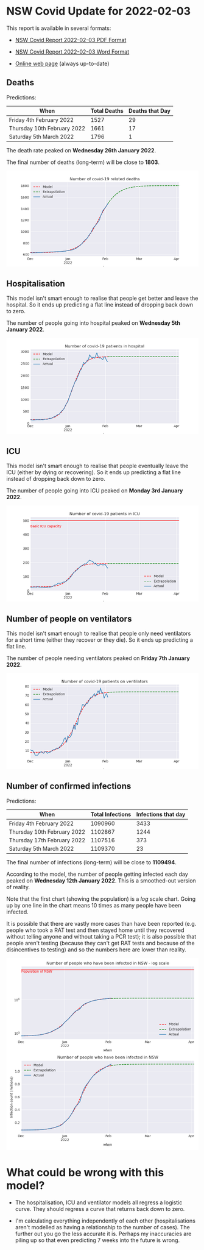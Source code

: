 # NSW Covid Update for 2022-02-03

This report is available in several formats:

- [NSW Covid Report 2022-02-03 PDF Format](https://github.com/solresol/yet-another-pandemic-prediction/raw/main/output/2022-02-03/nsw-covid-report-2022-02-03.pdf)

- [NSW Covid Report 2022-02-03 Word Format](https://github.com/solresol/yet-another-pandemic-prediction/raw/main/output/2022-02-03/nsw-covid-report-2022-02-03.docx)

- [Online web page](https://github.com/solresol/yet-another-pandemic-prediction/tree/main/output/README.md) (always up-to-date)

## Deaths

Predictions:

| When | Total Deaths | Deaths that Day |
| ---- | ------------ | --------------- |
| Friday 4th February 2022 | 1527 | 29 |
| Thursday 10th February 2022 | 1661 | 17 |
| Saturday 5th March 2022 | 1796 | 1 |

The death rate peaked on **Wednesday 26th January 2022**.

The final number of deaths (long-term) will
be close to **1803**.

![](2022-02-03/deaths.png)



## Hospitalisation

This model isn't smart enough to realise that people get better and leave the hospital.
So it ends up predicting a flat line instead of dropping back down to zero.

The number of people going into hospital peaked on **Wednesday 5th January 2022**.

![](2022-02-03/hospitalisation.png)

## ICU

This model isn't smart enough to realise that people eventually leave the ICU
(either by dying or recovering).
So it ends up predicting a flat line instead of dropping back down to zero.

The number of people going into ICU peaked on **Monday 3rd January 2022**.

![](2022-02-03/icu.png)

## Number of people on ventilators

This model isn't smart enough to realise that people only need ventilators for
a short time (either they recover or they die). So it ends up predicting a flat line.

The number of people needing ventilators peaked on **Friday 7th January 2022**.

![](2022-02-03/ventilators.png)

## Number of confirmed infections

Predictions:

| When | Total Infections | Infections that day |
| ---- | ------------ | --------------- |
| Friday 4th February 2022 | 1090960 | 3433 |
| Thursday 10th February 2022 | 1102867 | 1244 |
| Thursday 17th February 2022 | 1107516 | 373 |
| Saturday 5th March 2022 | 1109370 | 23 |

The final number of infections (long-term) will
be close to **1109494**.


According to the model, the number of people getting infected each day peaked on **Wednesday 12th January 2022**. This is a smoothed-out version of reality.

Note that the first chart (showing the population) is a *log* scale chart. Going up by one line in the chart means 10 times as many people have been infected. 

It is possible that there are vastly more cases than have been
reported (e.g. people who took a RAT test and then stayed home until
they recovered without telling anyone and without taking a PCR test);
it is also possible that people aren't testing (because they can't get
RAT tests and because of the disincentives to testing) and so the
numbers here are lower than reality.


![](2022-02-03/infection.png)



# What could be wrong with this model?

- The hospitalisation, ICU and ventilator models all regress a logistic curve. They
should regress a curve that returns back down to zero.

- I'm calculating everything independently of each other (hospitalisations aren't modelled as having a relationship to the number of cases). The further out you go the less accurate it is. Perhaps my inaccuracies are piling up so that even predicting 7 weeks into the future is wrong.

